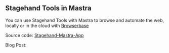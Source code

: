 ## Stagehand Tools in Mastra

You can use Stagehand Tools with Mastra to browse and automate the web, locally or in the cloud with [Browserbase](https://browserbase.com)

Source code: [Stagehand-Mastra-App](https://github.com/browserbase/integrations/tree/master/examples/integrations/@mastra)

Blog Post:[]()
